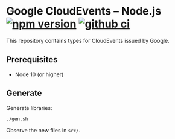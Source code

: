 # Google CloudEvents – Node.js [![npm version](https://badge.fury.io/js/%40google%2Fevents.svg)](https://badge.fury.io/js/%40google%2Fevents) [![github ci](https://github.com/googleapis/google-cloudevents-nodejs/workflows/ci/badge.svg)](https://github.com/googleapis/google-cloudevents-nodejs/actions?query=workflow%3Aci)

This repository contains types for CloudEvents issued by Google.

## Prerequisites

- Node 10 (or higher)

## Generate

Generate libraries:

```sh
./gen.sh
```

Observe the new files in `src/`.
